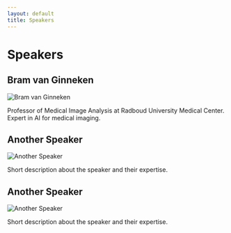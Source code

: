 ```yaml
---
layout: default
title: Speakers
---
```


# Speakers

## Bram van Ginneken  
<div class="speaker left">
    <img src="{{ site.baseurl }}/assets/img/Bram_van_Ginneken.jpg" alt="Bram van Ginneken">
    <div class="speaker-info">
        <p>Professor of Medical Image Analysis at Radboud University Medical Center. Expert in AI for medical imaging.</p>
    </div>
</div>

## Another Speaker  
<div class="speaker right">
    <img src="{{ site.baseurl }}/assets/img/another-speaker.png" alt="Another Speaker">
    <div class="speaker-info">
        <p>Short description about the speaker and their expertise.</p>
    </div>
</div>

## Another Speaker
<div class="speaker left">
    <img src="{{ site.baseurl }}/assets/img/another-speaker.png" alt="Another Speaker">
    <div class="speaker-info">
        <p>Short description about the speaker and their expertise.</p>
    </div>
</div>


